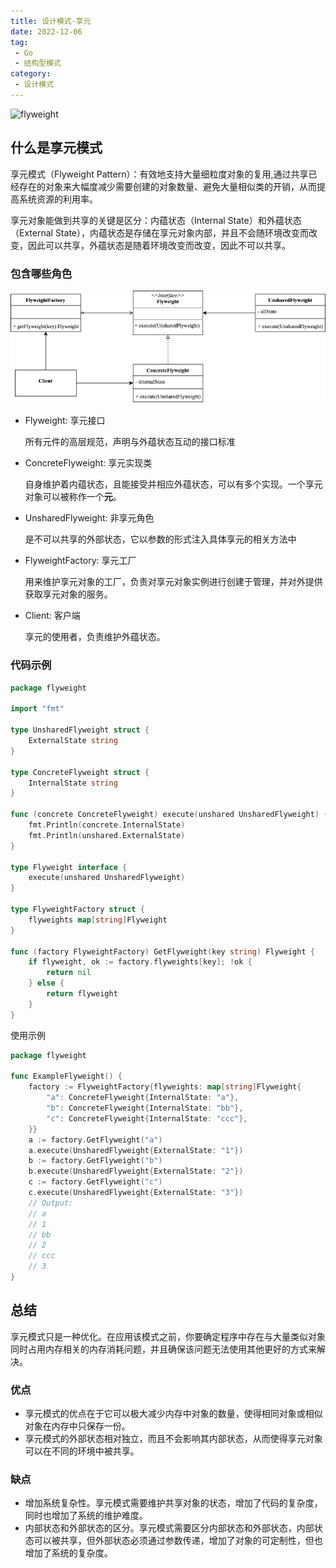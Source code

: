 ```yaml
---
title: 设计模式-享元
date: 2022-12-06
tag:
 - Go
 - 结构型模式
category:
 - 设计模式
---
```


![flyweight](https://refactoringguru.cn/images/patterns/content/flyweight/flyweight-zh-2x.png)

<!-- more -->

## 什么是享元模式

享元模式（Flyweight Pattern）：有效地支持大量细粒度对象的复用,通过共享已经存在的对象来大幅度减少需要创建的对象数量、避免大量相似类的开销，从而提高系统资源的利用率。

享元对象能做到共享的关键是区分：内蕴状态（Internal State）和外蕴状态（External State），内蕴状态是存储在享元对象内部，并且不会随环境改变而改变，因此可以共享，外蕴状态是随着环境改变而改变，因此不可以共享。

### 包含哪些角色

![flyweight](../images/flyweight.png)

- Flyweight: 享元接口
  
  所有元件的高层规范，声明与外蕴状态互动的接口标准

- ConcreteFlyweight: 享元实现类
  
  自身维护着内蕴状态，且能接受并相应外蕴状态，可以有多个实现。一个享元对象可以被称作一个**元**。

- UnsharedFlyweight: 非享元角色
  
  是不可以共享的外部状态，它以参数的形式注入具体享元的相关方法中

- FlyweightFactory: 享元工厂
  
  用来维护享元对象的工厂，负责对享元对象实例进行创建于管理，并对外提供获取享元对象的服务。

- Client: 客户端
  
  享元的使用者，负责维护外蕴状态。

### 代码示例

```go
package flyweight

import "fmt"

type UnsharedFlyweight struct {
	ExternalState string
}

type ConcreteFlyweight struct {
	InternalState string
}

func (concrete ConcreteFlyweight) execute(unshared UnsharedFlyweight) {
	fmt.Println(concrete.InternalState)
	fmt.Println(unshared.ExternalState)
}

type Flyweight interface {
	execute(unshared UnsharedFlyweight)
}

type FlyweightFactory struct {
	flyweights map[string]Flyweight
}

func (factory FlyweightFactory) GetFlyweight(key string) Flyweight {
	if flyweight, ok := factory.flyweights[key]; !ok {
		return nil
	} else {
		return flyweight
	}
}
```

使用示例

```go
package flyweight

func ExampleFlyweight() {
	factory := FlyweightFactory{flyweights: map[string]Flyweight{
		"a": ConcreteFlyweight{InternalState: "a"},
		"b": ConcreteFlyweight{InternalState: "bb"},
		"c": ConcreteFlyweight{InternalState: "ccc"},
	}}
	a := factory.GetFlyweight("a")
	a.execute(UnsharedFlyweight{ExternalState: "1"})
	b := factory.GetFlyweight("b")
	b.execute(UnsharedFlyweight{ExternalState: "2"})
	c := factory.GetFlyweight("c")
	c.execute(UnsharedFlyweight{ExternalState: "3"})
	// Output:
	// a
	// 1
	// bb
	// 2
	// ccc
	// 3
}
```

## 总结

享元模式只是一种优化。在应用该模式之前，你要确定程序中存在与大量类似对象同时占用内存相关的内存消耗问题，并且确保该问题无法使用其他更好的方式来解决。

### 优点

- 享元模式的优点在于它可以极大减少内存中对象的数量，使得相同对象或相似对象在内存中只保存一份。
- 享元模式的外部状态相对独立，而且不会影响其内部状态，从而使得享元对象可以在不同的环境中被共享。

### 缺点

- 增加系统复杂性。享元模式需要维护共享对象的状态，增加了代码的复杂度，同时也增加了系统的维护难度。
- 内部状态和外部状态的区分。享元模式需要区分内部状态和外部状态，内部状态可以被共享，但外部状态必须通过参数传递，增加了对象的可定制性，但也增加了系统的复杂度。
